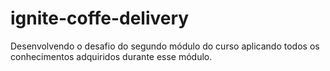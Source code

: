 # ignite-coffe-delivery
Desenvolvendo o desafio do segundo módulo do curso aplicando todos os conhecimentos adquiridos durante esse módulo.
